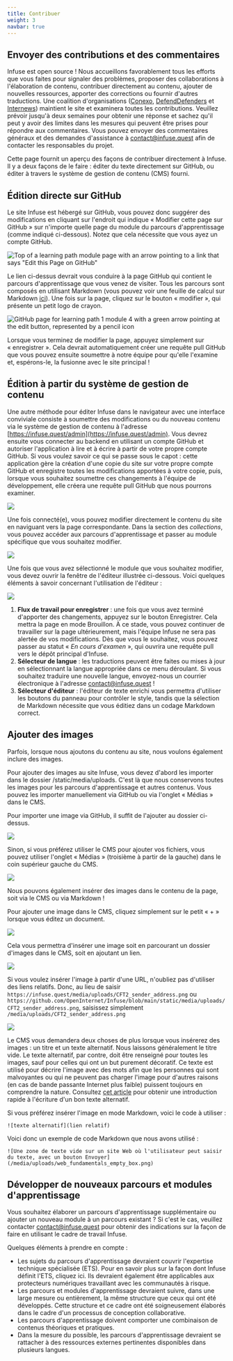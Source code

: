 ```yaml
---
title: Contribuer
weight: 3
navbar: true
---
```


## Envoyer des contributions et des commentaires

Infuse est open source ! Nous accueillons favorablement tous les efforts que vous faites pour signaler des problèmes, proposer des collaborations à l'élaboration de contenu, contribuer directement au contenu, ajouter de nouvelles ressources, apporter des corrections ou fournir d'autres traductions. Une coalition d'organisations ([Conexo](https://conexo.org/), [DefendDefenders](https://defenddefenders.org/) et [Internews](https://internews.org/)) maintient le site et examinera toutes les contributions. Veuillez prévoir jusqu'à deux semaines pour obtenir une réponse et sachez qu'il peut y avoir des limites dans les mesures qui peuvent être prises pour répondre aux commentaires. Vous pouvez envoyer des commentaires généraux et des demandes d'assistance à [contact@infuse.quest](mailto:contact@infuse.quest) afin de contacter les responsables du projet.

Cette page fournit un aperçu des façons de contribuer directement à Infuse. Il y a deux façons de le faire : éditer du texte directement sur GitHub, ou éditer à travers le système de gestion de contenu (CMS) fourni.

## Édition directe sur GitHub

Le site Infuse est hébergé sur GitHub, vous pouvez donc suggérer des modifications en cliquant sur l'endroit qui indique « Modifier cette page sur GitHub » sur n'importe quelle page du module du parcours d'apprentissage (comme indiqué ci-dessous). Notez que cela nécessite que vous ayez un compte GitHub.

![Top of a learning path module page with an arrow pointing to a link that says "Edit this Page on GitHub" ](/media/uploads/contribute-1.png)

Le lien ci-dessus devrait vous conduire à la page GitHub qui contient le parcours d'apprentissage que vous venez de visiter. Tous les parcours sont composés en utilisant Markdown (vous pouvez voir une feuille de calcul sur Markdown [ici](https://www.markdownguide.org/basic-syntax/)). Une fois sur la page, cliquez sur le bouton « modifier », qui présente un petit logo de crayon.

![GitHub page for learning path 1 module 4 with a green arrow pointing at the edit button, represented by a pencil icon](/media/uploads/contribute-2.png)

Lorsque vous terminez de modifier la page, appuyez simplement sur « enregistrer ». Cela devrait automatiquement créer une requête pull GitHub que vous pouvez ensuite soumettre à notre équipe pour qu'elle l'examine et, espérons-le, la fusionne avec le site principal !

## Édition à partir du système de gestion de contenu

Une autre méthode pour éditer Infuse dans le navigateur avec une interface conviviale consiste à soumettre des modifications ou du nouveau contenu via le système de gestion de contenu à l'adresse [https://infuse.quest/admin](https://infuse.quest/admin). Vous devrez ensuite vous connecter au backend en utilisant un compte GitHub et autoriser l'application à lire et à écrire à partir de votre propre compte GitHub. Si vous voulez savoir ce qui se passe sous le capot : cette application gère la création d'une copie du site sur votre propre compte GitHub et enregistre toutes les modifications apportées à votre copie, puis, lorsque vous souhaitez soumettre ces changements à l'équipe de développement, elle créera une requête pull GitHub que nous pourrons examiner.

![](/media/uploads/contribute-3.png)

Une fois connecté(e), vous pouvez modifier directement le contenu du site en naviguant vers la page correspondante. Dans la section des *collections*, vous pouvez accéder aux parcours d'apprentissage et passer au module spécifique que vous souhaitez modifier.

![](/media/uploads/contribute-4.png)

Une fois que vous avez sélectionné le module que vous souhaitez modifier, vous devez ouvrir la fenêtre de l'éditeur illustrée ci-dessous. Voici quelques éléments à savoir concernant l'utilisation de l'éditeur :

![](/media/uploads/contribute-5.png)

1. **Flux de travail pour enregistrer** : une fois que vous avez terminé d'apporter des changements, appuyez sur le bouton Enregistrer. Cela mettra la page en mode Brouillon. À ce stade, vous pouvez continuer de travailler sur la page ultérieurement, mais l'équipe Infuse ne sera pas alertée de vos modifications. Dès que vous le souhaitez, vous pouvez passer au statut « *En cours d'examen* », qui ouvrira une requête pull vers le dépôt principal d'Infuse.  
2. **Sélecteur de langue** : les traductions peuvent être faites ou mises à jour en sélectionnant la langue appropriée dans ce menu déroulant. Si vous souhaitez traduire une nouvelle langue, envoyez-nous un courrier électronique à l'adresse contact@infuse.quest !  
3. **Sélecteur d'éditeur** : l'éditeur de texte enrichi vous permettra d'utiliser les boutons du panneau pour contrôler le style, tandis que la sélection de Markdown nécessite que vous éditiez dans un codage Markdown correct.

## Ajouter des images

Parfois, lorsque nous ajoutons du contenu au site, nous voulons également inclure des images.

Pour ajouter des images au site Infuse, vous devez d'abord les importer dans le dossier /static/media/uploads. C'est là que nous conservons toutes les images pour les parcours d'apprentissage et autres contenus. Vous pouvez les importer manuellement via GitHub ou via l'onglet « Médias » dans le CMS.

Pour importer une image via GitHub, il suffit de l'ajouter au dossier ci-dessus.

![](/media/uploads/contribute-6.png)

Sinon, si vous préférez utiliser le CMS pour ajouter vos fichiers, vous pouvez utiliser l'onglet « Médias » (troisième à partir de la gauche) dans le coin supérieur gauche du CMS.

![](/media/uploads/contribute-7.png)

Nous pouvons également insérer des images dans le contenu de la page, soit via le CMS ou via Markdown !

Pour ajouter une image dans le CMS, cliquez simplement sur le petit « + » lorsque vous éditez un document.

![](/media/uploads/contribute-8.png)

Cela vous permettra d'insérer une image soit en parcourant un dossier d'images dans le CMS, soit en ajoutant un lien.

![](/media/uploads/contribute-9.png)

Si vous voulez insérer l'image à partir d'une URL, n'oubliez pas d'utiliser des liens relatifs. Donc, au lieu de saisir `https://infuse.quest/media/uploads/CFT2_sender_address.png` ou `https://github.com/OpenInternet/Infuse/blob/main/static/media/uploads/CFT2_sender_address.png`, saisissez simplement `/media/uploads/CFT2_sender_address.png`

![](/media/uploads/contribute-10.png)

Le CMS vous demandera deux choses de plus lorsque vous insérerez des images : un titre et un texte alternatif. Nous laissons généralement le titre vide. Le texte alternatif, par contre, doit être renseigné pour toutes les images, sauf pour celles qui ont un but purement décoratif. Ce texte est utilisé pour décrire l'image avec des mots afin que les personnes qui sont malvoyantes ou qui ne peuvent pas charger l'image pour d'autres raisons (en cas de bande passante Internet plus faible) puissent toujours en comprendre la nature. Consultez [cet article](https://fr.semrush.com/blog/texte-alternatif/) pour obtenir une introduction rapide à l'écriture d'un bon texte alternatif.

Si vous préférez insérer l'image en mode Markdown, voici le code à utiliser :

`![texte alternatif](lien relatif)`

Voici donc un exemple de code Markdown que nous avons utilisé :

`![Une zone de texte vide sur un site Web où l'utilisateur peut saisir du texte, avec un bouton Envoyer](/media/uploads/web_fundamentals_empty_box.png)`

## Développer de nouveaux parcours et modules d'apprentissage

Vous souhaitez élaborer un parcours d'apprentissage supplémentaire ou ajouter un nouveau module à un parcours existant ? Si c'est le cas, veuillez contacter [contact@infuse.quest](mailto:contact@infuse.quest) pour obtenir des indications sur la façon de faire en utilisant le cadre de travail Infuse.

Quelques éléments à prendre en compte :

* Les sujets du parcours d'apprentissage devraient couvrir l'expertise technique spécialisée (ETS). Pour en savoir plus sur la façon dont Infuse définit l'ETS, cliquez ici. Ils devraient également être applicables aux protecteurs numériques travaillant avec les communautés à risque.  
* Les parcours et modules d'apprentissage devraient suivre, dans une large mesure ou entièrement, la même structure que ceux qui ont été développés. Cette structure et ce cadre ont été soigneusement élaborés dans le cadre d'un processus de conception collaborative.  
* Les parcours d'apprentissage doivent comporter une combinaison de contenus théoriques et pratiques.  
* Dans la mesure du possible, les parcours d'apprentissage devraient se rattacher à des ressources externes pertinentes disponibles dans plusieurs langues.

